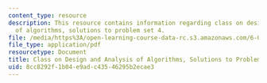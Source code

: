 ```yaml
---
content_type: resource
description: This resource contains information regarding class on design and analysis
  of algorithms, solutions to problem set 4.
file: /media/https%3A/open-learning-course-data-rc.s3.amazonaws.com/6-046j-design-and-analysis-of-algorithms-spring-2015/8cc8292f1b04e9adc43546295b2ecae3_MIT6_046JS15_pset4sols.pdf
file_type: application/pdf
resourcetype: Document
title: Class on Design and Analysis of Algorithms, Solutions to Problem Set 4
uid: 8cc8292f-1b04-e9ad-c435-46295b2ecae3
---
```

